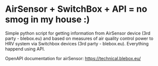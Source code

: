 # AirSensor + SwitchBox + API = no smog in my house :) 
Simple python script for getting information from AirSensor device (3rd party - blebox.eu) and based on measures of air quality control power to HRV system via Switchbox devices (3rd party - blebox.eu). Everything happend using API.

OpenAPI documentation for airSensor:
https://technical.blebox.eu/

